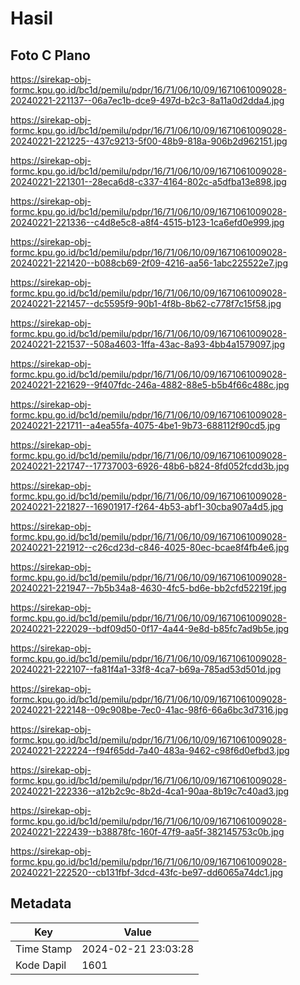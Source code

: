 # Hasil

## Foto C Plano

https://sirekap-obj-formc.kpu.go.id/bc1d/pemilu/pdpr/16/71/06/10/09/1671061009028-20240221-221137--06a7ec1b-dce9-497d-b2c3-8a11a0d2dda4.jpg

https://sirekap-obj-formc.kpu.go.id/bc1d/pemilu/pdpr/16/71/06/10/09/1671061009028-20240221-221225--437c9213-5f00-48b9-818a-906b2d962151.jpg

https://sirekap-obj-formc.kpu.go.id/bc1d/pemilu/pdpr/16/71/06/10/09/1671061009028-20240221-221301--28eca6d8-c337-4164-802c-a5dfba13e898.jpg

https://sirekap-obj-formc.kpu.go.id/bc1d/pemilu/pdpr/16/71/06/10/09/1671061009028-20240221-221336--c4d8e5c8-a8f4-4515-b123-1ca6efd0e999.jpg

https://sirekap-obj-formc.kpu.go.id/bc1d/pemilu/pdpr/16/71/06/10/09/1671061009028-20240221-221420--b088cb69-2f09-4216-aa56-1abc225522e7.jpg

https://sirekap-obj-formc.kpu.go.id/bc1d/pemilu/pdpr/16/71/06/10/09/1671061009028-20240221-221457--dc5595f9-90b1-4f8b-8b62-c778f7c15f58.jpg

https://sirekap-obj-formc.kpu.go.id/bc1d/pemilu/pdpr/16/71/06/10/09/1671061009028-20240221-221537--508a4603-1ffa-43ac-8a93-4bb4a1579097.jpg

https://sirekap-obj-formc.kpu.go.id/bc1d/pemilu/pdpr/16/71/06/10/09/1671061009028-20240221-221629--9f407fdc-246a-4882-88e5-b5b4f66c488c.jpg

https://sirekap-obj-formc.kpu.go.id/bc1d/pemilu/pdpr/16/71/06/10/09/1671061009028-20240221-221711--a4ea55fa-4075-4be1-9b73-688112f90cd5.jpg

https://sirekap-obj-formc.kpu.go.id/bc1d/pemilu/pdpr/16/71/06/10/09/1671061009028-20240221-221747--17737003-6926-48b6-b824-8fd052fcdd3b.jpg

https://sirekap-obj-formc.kpu.go.id/bc1d/pemilu/pdpr/16/71/06/10/09/1671061009028-20240221-221827--16901917-f264-4b53-abf1-30cba907a4d5.jpg

https://sirekap-obj-formc.kpu.go.id/bc1d/pemilu/pdpr/16/71/06/10/09/1671061009028-20240221-221912--c26cd23d-c846-4025-80ec-bcae8f4fb4e6.jpg

https://sirekap-obj-formc.kpu.go.id/bc1d/pemilu/pdpr/16/71/06/10/09/1671061009028-20240221-221947--7b5b34a8-4630-4fc5-bd6e-bb2cfd52219f.jpg

https://sirekap-obj-formc.kpu.go.id/bc1d/pemilu/pdpr/16/71/06/10/09/1671061009028-20240221-222029--bdf09d50-0f17-4a44-9e8d-b85fc7ad9b5e.jpg

https://sirekap-obj-formc.kpu.go.id/bc1d/pemilu/pdpr/16/71/06/10/09/1671061009028-20240221-222107--fa81f4a1-33f8-4ca7-b69a-785ad53d501d.jpg

https://sirekap-obj-formc.kpu.go.id/bc1d/pemilu/pdpr/16/71/06/10/09/1671061009028-20240221-222148--09c908be-7ec0-41ac-98f6-66a6bc3d7316.jpg

https://sirekap-obj-formc.kpu.go.id/bc1d/pemilu/pdpr/16/71/06/10/09/1671061009028-20240221-222224--f94f65dd-7a40-483a-9462-c98f6d0efbd3.jpg

https://sirekap-obj-formc.kpu.go.id/bc1d/pemilu/pdpr/16/71/06/10/09/1671061009028-20240221-222336--a12b2c9c-8b2d-4ca1-90aa-8b19c7c40ad3.jpg

https://sirekap-obj-formc.kpu.go.id/bc1d/pemilu/pdpr/16/71/06/10/09/1671061009028-20240221-222439--b38878fc-160f-47f9-aa5f-382145753c0b.jpg

https://sirekap-obj-formc.kpu.go.id/bc1d/pemilu/pdpr/16/71/06/10/09/1671061009028-20240221-222520--cb131fbf-3dcd-43fc-be97-dd6065a74dc1.jpg


## Metadata

| Key        | Value               |
| ---------- | ------------------- |
| Time Stamp | 2024-02-21 23:03:28 |
| Kode Dapil | 1601                |



